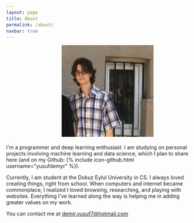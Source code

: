 ```yaml
---
layout: page
title: About
permalink: /about/
navbar: true
---
```

<style>
    img[alt="my picture"]{
        width: 250px;
        height: 250px;
        margin-left: 30%;
        margin-right: 30%;
    }
</style>
![my picture](/img/20190703_020921.jpg)
<br><br>
I'm a programmer and deep learning enthusiast. I am studying on personal projects involving machine learning and data science, which I plan to share here (and on my Github: {% include icon-github.html username="yusufdemyr" %}).

Currently, I am student at the Dokuz Eylul University in CS. I always loved creating things, right from school. When computers and internet 
became commonplace, I realized I loved browsing, researching, and playing with 
websites. Everything I've learned along the way is helping me in adding greater 
values on my work.

You can contact me at demir.yusuf7@hotmail.com

